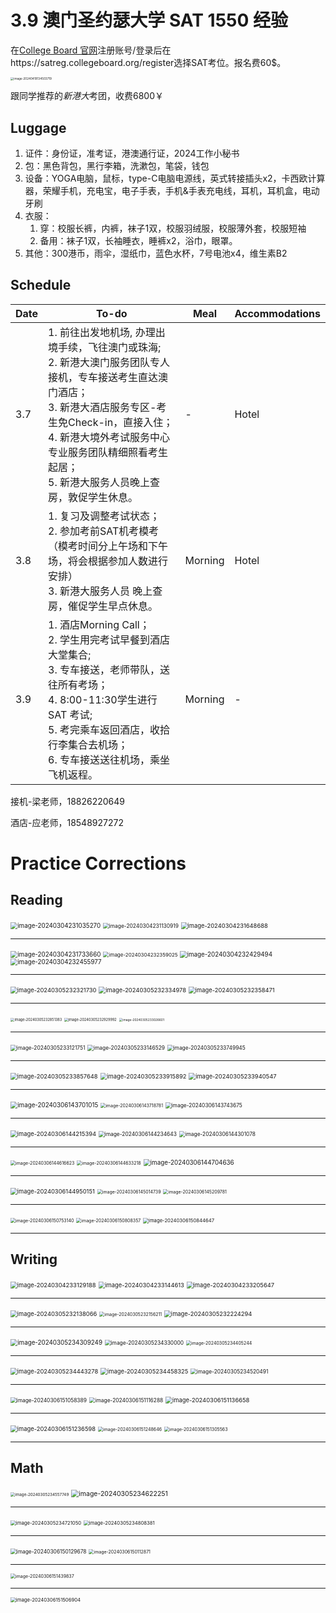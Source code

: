 # 3.9 澳门圣约瑟大学 SAT 1550 经验

在[College Board 官网](https://www.collegeboard.org/)注册账号/登录后在https://satreg.collegeboard.org/register选择SAT考位。报名费60$。

<img src="C:\Users\yangy\AppData\Roaming\Typora\typora-user-images\image-20240419134503719.png" alt="image-20240419134503719" style="zoom:33%;" />

跟同学推荐的*新港大*考团，收费6800￥

## Luggage

1. 证件：身份证，准考证，港澳通行证，2024工作小秘书
2. 包：黑色背包，黑行李箱，洗漱包，笔袋，钱包
3. 设备：YOGA电脑，鼠标，type-C电脑电源线，英式转接插头x2，卡西欧计算器，荣耀手机，充电宝，电子手表，手机&手表充电线，耳机，耳机盒，电动牙刷
4. 衣服：
   1. 穿：校服长裤，内裤，袜子1双，校服羽绒服，校服薄外套，校服短袖
   2. 备用：袜子1双，长袖睡衣，睡裤x2，浴巾，眼罩。
5. 其他：300港币，雨伞，湿纸巾，蓝色水杯，7号电池x4，维生素B2

## Schedule

| Date | To-do                                                        | Meal    | Accommodations |
| ---- | ------------------------------------------------------------ | ------- | -------------- |
| 3.7  | 1. 前往出发地机场, 办理出境⼿续，飞往澳门或珠海; <br />2. 新港大澳门服务团队专人接机，专车接送考生直达澳门酒店；<br/>3. 新港大酒店服务专区-考生免Check-in，直接⼊住；<br/>4. 新港大境外考试服务中心专业服务团队精细照看考⽣起居；<br/>5. 新港大服务人员晚上查房，敦促学⽣休息。 | -       | Hotel          |
| 3.8  | 1. 复习及调整考试状态；<br/>2. 参加考前SAT机考模考（模考时间分上午场和下午场，将会根据参加人数进行安排）<br/>3. 新港大服务人员 晚上查房，催促学生早点休息。 | Morning | Hotel          |
| 3.9  | 1. 酒店Morning Call；<br/>2. 学生用完考试早餐到酒店大堂集合;<br/>3. 专车接送，老师带队，送往所有考场；<br/>4. 8:00-11:30学生进行 SAT 考试;<br/>5. 考完乘车返回酒店，收拾行李集合去机场；<br/>6. 专车接送送往机场，乘坐飞机返程。 | Morning | -              |

接机-梁老师，18826220649

酒店-应老师，18548927272

# Practice Corrections

## Reading

<img src="C:\Users\yangy\AppData\Roaming\Typora\typora-user-images\image-20240304231035270.png" alt="image-20240304231035270" style="zoom:70%;" />

<img src="C:\Users\yangy\AppData\Roaming\Typora\typora-user-images\image-20240304231130919.png" alt="image-20240304231130919" style="zoom:60%;" />

<img src="C:\Users\yangy\AppData\Roaming\Typora\typora-user-images\image-20240304231648688.png" alt="image-20240304231648688" style="zoom:67%;" />

---

<img src="C:\Users\yangy\AppData\Roaming\Typora\typora-user-images\image-20240304231733660.png" alt="image-20240304231733660" style="zoom:70%;" />

<img src="C:\Users\yangy\AppData\Roaming\Typora\typora-user-images\image-20240304232359025.png" alt="image-20240304232359025" style="zoom:57%;" />

<img src="C:\Users\yangy\AppData\Roaming\Typora\typora-user-images\image-20240304232429494.png" alt="image-20240304232429494" style="zoom:70%;" />

<img src="C:\Users\yangy\AppData\Roaming\Typora\typora-user-images\image-20240304232455977.png" alt="image-20240304232455977" style="zoom:70%;" />

---

<img src="C:\Users\yangy\AppData\Roaming\Typora\typora-user-images\image-20240305232321730.png" alt="image-20240305232321730" style="zoom:67%;" />

<img src="C:\Users\yangy\AppData\Roaming\Typora\typora-user-images\image-20240305232334978.png" alt="image-20240305232334978" style="zoom:67%;" />

<img src="C:\Users\yangy\AppData\Roaming\Typora\typora-user-images\image-20240305232358471.png" alt="image-20240305232358471" style="zoom:67%;" />

---

<img src="C:\Users\yangy\AppData\Roaming\Typora\typora-user-images\image-20240305232851383.png" alt="image-20240305232851383" style="zoom:40%;" />

<img src="C:\Users\yangy\AppData\Roaming\Typora\typora-user-images\image-20240305232929992.png" alt="image-20240305232929992" style="zoom:40%;" />

<img src="C:\Users\yangy\AppData\Roaming\Typora\typora-user-images\image-20240305233026601.png" alt="image-20240305233026601" style="zoom:35%;" />

---

<img src="C:\Users\yangy\AppData\Roaming\Typora\typora-user-images\image-20240305233121751.png" alt="image-20240305233121751" style="zoom:60%;" />

<img src="C:\Users\yangy\AppData\Roaming\Typora\typora-user-images\image-20240305233146529.png" alt="image-20240305233146529" style="zoom:60%;" />

<img src="C:\Users\yangy\AppData\Roaming\Typora\typora-user-images\image-20240305233749945.png" alt="image-20240305233749945" style="zoom:60%;" />

---

<img src="C:\Users\yangy\AppData\Roaming\Typora\typora-user-images\image-20240305233857648.png" alt="image-20240305233857648" style="zoom:67%;" />

<img src="C:\Users\yangy\AppData\Roaming\Typora\typora-user-images\image-20240305233915892.png" alt="image-20240305233915892" style="zoom:67%;" />

<img src="C:\Users\yangy\AppData\Roaming\Typora\typora-user-images\image-20240305233940547.png" alt="image-20240305233940547" style="zoom:67%;" />

---

<img src="C:\Users\yangy\AppData\Roaming\Typora\typora-user-images\image-20240306143701015.png" alt="image-20240306143701015" style="zoom:70%;" />

<img src="C:\Users\yangy\AppData\Roaming\Typora\typora-user-images\image-20240306143718781.png" alt="image-20240306143718781" style="zoom:50%;" />

<img src="C:\Users\yangy\AppData\Roaming\Typora\typora-user-images\image-20240306143743675.png" alt="image-20240306143743675" style="zoom:60%;" />

---

<img src="C:\Users\yangy\AppData\Roaming\Typora\typora-user-images\image-20240306144215394.png" alt="image-20240306144215394" style="zoom:67%;" />

<img src="C:\Users\yangy\AppData\Roaming\Typora\typora-user-images\image-20240306144234643.png" alt="image-20240306144234643" style="zoom:60%;" />

<img src="C:\Users\yangy\AppData\Roaming\Typora\typora-user-images\image-20240306144301078.png" alt="image-20240306144301078" style="zoom:60%;" />

---

<img src="C:\Users\yangy\AppData\Roaming\Typora\typora-user-images\image-20240306144616623.png" alt="image-20240306144616623" style="zoom:50%;" />

<img src="C:\Users\yangy\AppData\Roaming\Typora\typora-user-images\image-20240306144633218.png" alt="image-20240306144633218" style="zoom:50%;" />

<img src="C:\Users\yangy\AppData\Roaming\Typora\typora-user-images\image-20240306144704636.png" alt="image-20240306144704636" style="zoom:70%;" />

---

<img src="C:\Users\yangy\AppData\Roaming\Typora\typora-user-images\image-20240306144950151.png" alt="image-20240306144950151" style="zoom:67%;" />

<img src="C:\Users\yangy\AppData\Roaming\Typora\typora-user-images\image-20240306145014739.png" alt="image-20240306145014739" style="zoom:50%;" />

<img src="C:\Users\yangy\AppData\Roaming\Typora\typora-user-images\image-20240306145209781.png" alt="image-20240306145209781" style="zoom:50%;" />

---

<img src="C:\Users\yangy\AppData\Roaming\Typora\typora-user-images\image-20240306150753140.png" alt="image-20240306150753140" style="zoom:50%;" />

<img src="C:\Users\yangy\AppData\Roaming\Typora\typora-user-images\image-20240306150808357.png" alt="image-20240306150808357" style="zoom:50%;" />

<img src="C:\Users\yangy\AppData\Roaming\Typora\typora-user-images\image-20240306150844647.png" alt="image-20240306150844647" style="zoom:55%;" />

---

## Writing

<img src="C:\Users\yangy\AppData\Roaming\Typora\typora-user-images\image-20240304233129188.png" alt="image-20240304233129188" style="zoom:67%;" />

<img src="C:\Users\yangy\AppData\Roaming\Typora\typora-user-images\image-20240304233144613.png" alt="image-20240304233144613" style="zoom:67%;" />

<img src="C:\Users\yangy\AppData\Roaming\Typora\typora-user-images\image-20240304233205647.png" alt="image-20240304233205647" style="zoom:67%;" />

---

<img src="C:\Users\yangy\AppData\Roaming\Typora\typora-user-images\image-20240305232138066.png" alt="image-20240305232138066" style="zoom:67%;" />

<img src="C:\Users\yangy\AppData\Roaming\Typora\typora-user-images\image-20240305232156211.png" alt="image-20240305232156211" style="zoom:50%;" />

<img src="C:\Users\yangy\AppData\Roaming\Typora\typora-user-images\image-20240305232224294.png" alt="image-20240305232224294" style="zoom:67%;" />

---

<img src="C:\Users\yangy\AppData\Roaming\Typora\typora-user-images\image-20240305234309249.png" alt="image-20240305234309249" style="zoom:70%;" />

<img src="C:\Users\yangy\AppData\Roaming\Typora\typora-user-images\image-20240305234330000.png" alt="image-20240305234330000" style="zoom:60%;" />

<img src="C:\Users\yangy\AppData\Roaming\Typora\typora-user-images\image-20240305234405244.png" alt="image-20240305234405244" style="zoom:50%;" />

---

<img src="C:\Users\yangy\AppData\Roaming\Typora\typora-user-images\image-20240305234443278.png" alt="image-20240305234443278" style="zoom:67%;" />

<img src="C:\Users\yangy\AppData\Roaming\Typora\typora-user-images\image-20240305234458325.png" alt="image-20240305234458325" style="zoom:67%;" />

<img src="C:\Users\yangy\AppData\Roaming\Typora\typora-user-images\image-20240305234520491.png" alt="image-20240305234520491" style="zoom:60%;" />

---

<img src="C:\Users\yangy\AppData\Roaming\Typora\typora-user-images\image-20240306151058389.png" alt="image-20240306151058389" style="zoom:60%;" />

<img src="C:\Users\yangy\AppData\Roaming\Typora\typora-user-images\image-20240306151116288.png" alt="image-20240306151116288" style="zoom:60%;" />

<img src="C:\Users\yangy\AppData\Roaming\Typora\typora-user-images\image-20240306151136658.png" alt="image-20240306151136658" style="zoom:67%;" />

---

<img src="C:\Users\yangy\AppData\Roaming\Typora\typora-user-images\image-20240306151236598.png" alt="image-20240306151236598" style="zoom:67%;" />

<img src="C:\Users\yangy\AppData\Roaming\Typora\typora-user-images\image-20240306151248646.png" alt="image-20240306151248646" style="zoom:50%;" />

<img src="C:\Users\yangy\AppData\Roaming\Typora\typora-user-images\image-20240306151305563.png" alt="image-20240306151305563" style="zoom:50%;" />

---

## Math

<img src="C:\Users\yangy\AppData\Roaming\Typora\typora-user-images\image-20240305234557749.png" alt="image-20240305234557749" style="zoom:45%;" />

<img src="C:\Users\yangy\AppData\Roaming\Typora\typora-user-images\image-20240305234622251.png" alt="image-20240305234622251" style="zoom:75%;" />

---

<img src="C:\Users\yangy\AppData\Roaming\Typora\typora-user-images\image-20240305234721050.png" alt="image-20240305234721050" style="zoom:55%;" />

<img src="C:\Users\yangy\AppData\Roaming\Typora\typora-user-images\image-20240305234808381.png" alt="image-20240305234808381" style="zoom:55%;" />

---

<img src="C:\Users\yangy\AppData\Roaming\Typora\typora-user-images\image-20240306150129678.png" alt="image-20240306150129678" style="zoom:60%;" />

<img src="C:\Users\yangy\AppData\Roaming\Typora\typora-user-images\image-20240306150112871.png" alt="image-20240306150112871" style="zoom:50%;" />

---

<img src="C:\Users\yangy\AppData\Roaming\Typora\typora-user-images\image-20240306151439837.png" alt="image-20240306151439837" style="zoom:50%;" />

---

<img src="C:\Users\yangy\AppData\Roaming\Typora\typora-user-images\image-20240306151506904.png" alt="image-20240306151506904" style="zoom:55%;" />
